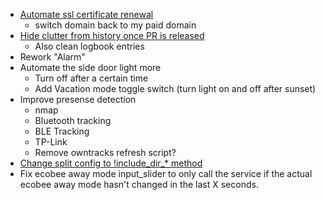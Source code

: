  - [Automate ssl certificate renewal](https://certbot.eff.org/#debianjessie-other)
    + switch domain back to my paid domain
  - [Hide clutter from history once PR is released](https://github.com/home-assistant/home-assistant/pull/3674)
    + Also clean logbook entries
  - Rework "Alarm"
  - Automate the side door light more
    + Turn off after a certain time
    + Add Vacation mode toggle switch (turn light on and off after sunset)
  - Improve presense detection
    + nmap
    + Bluetooth tracking
    + BLE Tracking
    + TP-Link
    + Remove owntracks refresh script?
  - [Change split config to !include_dir_* method](https://home-assistant.io/topics/splitting_configuration/#advanced-usage)
  - Fix ecobee away mode input_slider to only call the service if the actual ecobee away mode hasn't changed in the last X seconds.

